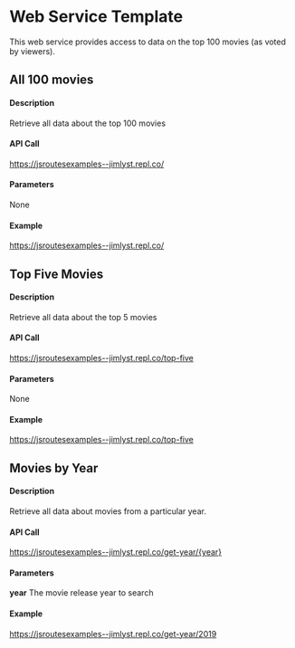 # Web Service Template
This web service provides access to data on the top 100 movies (as voted by viewers).

## All 100 movies

#### Description
Retrieve all data about the top 100 movies

#### API Call
https://jsroutesexamples--jimlyst.repl.co/

#### Parameters
None

#### Example
https://jsroutesexamples--jimlyst.repl.co/

## Top Five Movies

#### Description
Retrieve all data about the top 5 movies

#### API Call
https://jsroutesexamples--jimlyst.repl.co/top-five

#### Parameters
None

#### Example
https://jsroutesexamples--jimlyst.repl.co/top-five


## Movies by Year

#### Description
Retrieve all data about movies from a particular year.

#### API Call
https://jsroutesexamples--jimlyst.repl.co/get-year/{year}

#### Parameters
**year**
The movie release year to search

#### Example
https://jsroutesexamples--jimlyst.repl.co/get-year/2019
